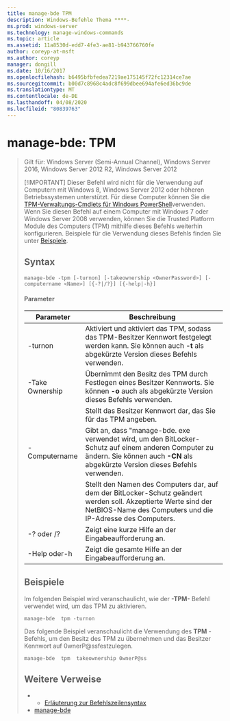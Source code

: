 ```yaml
---
title: manage-bde TPM
description: Windows-Befehle Thema ****-
ms.prod: windows-server
ms.technology: manage-windows-commands
ms.topic: article
ms.assetid: 11a8530d-edd7-4fe3-ae81-b943766760fe
author: coreyp-at-msft
ms.author: coreyp
manager: dongill
ms.date: 10/16/2017
ms.openlocfilehash: b6495bfbfedea7219ae175145f72fc12314ce7ae
ms.sourcegitcommit: b00d7c8968c4adc8f699dbee694afe6ed36bc9de
ms.translationtype: MT
ms.contentlocale: de-DE
ms.lasthandoff: 04/08/2020
ms.locfileid: "80839763"
---
```

# <a name="manage-bde-tpm"></a>manage-bde: TPM

> Gilt für: Windows Server (Semi-Annual Channel), Windows Server 2016, Windows Server 2012 R2, Windows Server 2012
> 
> [!IMPORTANT]
> Dieser Befehl wird nicht für die Verwendung auf Computern mit Windows 8, Windows Server 2012 oder höheren Betriebssystemen unterstützt. Für diese Computer können Sie die [TPM-Verwaltungs-Cmdlets für Windows PowerShell](https://docs.microsoft.com/powershell/module/trustedplatformmodule/)verwenden.
> Wenn Sie diesen Befehl auf einem Computer mit Windows 7 oder Windows Server 2008 verwenden, können Sie die Trusted Platform Module des Computers (TPM) mithilfe dieses Befehls weiterhin konfigurieren. Beispiele für die Verwendung dieses Befehls finden Sie unter [Beispiele](#BKMK_Examples).
> ## <a name="syntax"></a>Syntax
> ```
> manage-bde -tpm [-turnon] [-takeownership <OwnerPassword>] [-computername <Name>] [{-?|/?}] [{-help|-h}]
> ```
> #### <a name="parameters"></a>Parameter
> 
> |    Parameter    |                                                                              Beschreibung                                                                               |
> |-----------------|------------------------------------------------------------------------------------------------------------------------------------------------------------------------|
> |     -turnon     |              Aktiviert und aktiviert das TPM, sodass das TPM-Besitzer Kennwort festgelegt werden kann. Sie können auch **-t** als abgekürzte Version dieses Befehls verwenden.              |
> | -Take Ownership  |                      Übernimmt den Besitz des TPM durch Festlegen eines Besitzer Kennworts. Sie können **-o** auch als abgekürzte Version dieses Befehls verwenden.                       |
> | <OwnerPassword> |                                                      Stellt das Besitzer Kennwort dar, das Sie für das TPM angeben.                                                       |
> |  -Computername  | Gibt an, dass "manage-bde. exe verwendet wird, um den BitLocker-Schutz auf einem anderen Computer zu ändern. Sie können auch **-CN** als abgekürzte Version dieses Befehls verwenden. |
> |     <Name>      |    Stellt den Namen des Computers dar, auf dem der BitLocker-Schutz geändert werden soll. Akzeptierte Werte sind der NetBIOS-Name des Computers und die IP-Adresse des Computers.     |
> |    -? oder /?     |                                                               Zeigt eine kurze Hilfe an der Eingabeaufforderung an.                                                               |
> |   -Help oder-h   |                                                             Zeigt die gesamte Hilfe an der Eingabeaufforderung an.                                                              |
> 
> ## <a name="examples"></a><a name=BKMK_Examples></a>Beispiele
> Im folgenden Beispiel wird veranschaulicht, wie der **-TPM-** Befehl verwendet wird, um das TPM zu aktivieren.
> ```
> manage-bde  tpm -turnon
> ```
> Das folgende Beispiel veranschaulicht die Verwendung des **TPM** -Befehls, um den Besitz des TPM zu übernehmen und das Besitzer Kennwort auf 0wnerP@ssfestzulegen.
> ```
> manage-bde  tpm  takeownership 0wnerP@ss
> ```
> ## <a name="additional-references"></a>Weitere Verweise
> -   - [Erläuterung zur Befehlszeilensyntax](command-line-syntax-key.md)
> -   [manage-bde](manage-bde.md)

